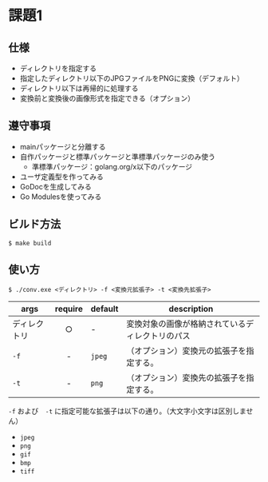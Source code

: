 # 課題1

## 仕様

* ディレクトリを指定する
* 指定したディレクトリ以下のJPGファイルをPNGに変換（デフォルト）
* ディレクトリ以下は再帰的に処理する
* 変換前と変換後の画像形式を指定できる（オプション）


## 遵守事項

* mainパッケージと分離する 
* 自作パッケージと標準パッケージと準標準パッケージのみ使う 
  * 準標準パッケージ：golang.org/x以下のパッケージ 
* ユーザ定義型を作ってみる 
* GoDocを生成してみる 
* Go Modulesを使ってみる


## ビルド方法

```
$ make build
```


## 使い方

```
$ ./conv.exe <ディレクトリ> -f <変換元拡張子> -t <変換先拡張子>
```

| args | require | default | description |
| --- | :---: | --- | --- |
| ディレクトリ | ○ | - | 変換対象の画像が格納されているディレクトリのパス |
| `-f` | - | `jpeg` | （オプション）変換元の拡張子を指定する。 |
| `-t` | - | `png` | （オプション）変換先の拡張子を指定する。 |

`-f` および　`-t` に指定可能な拡張子は以下の通り。（大文字小文字は区別しません）

* `jpeg`
* `png`
* `gif`
* `bmp`
* `tiff`
